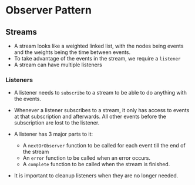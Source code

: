 # Observer Pattern

## Streams

- A stream looks like a weighted linked list, with the nodes being events and the weights being the time between events.
- To take advantage of the events in the stream, we require a `listener`
- A stream can have multiple listeners

### Listeners

- A listener needs to `subscribe` to a stream to be able to do anything with the events.
- Whenever a listener subscribes to a stream, it only has access to events at that subscription and afterwards. All other events before the subscription are lost to the listener.
- A listener has 3 major parts to it:

  - A `nextOrObserver` function to be called for each event till the end of the stream
  - An `error` function to be called when an error occurs.
  - A `complete` function to be called when the stream is finished.

- It is important to cleanup listeners when they are no longer needed.

